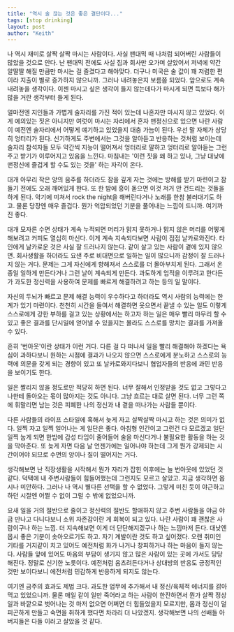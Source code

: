 ```yaml
---
title: "역시 술 끊는 것은 좋은 결단이다..."
tags: [stop drinking]
layout: post
author: "Keith"
---
```


나 역시 재미로 살짝 살짝 마시는 사람이다. 사실 팬대믹 때 나처럼 되어버린 사람들이 많았을 것으로 안다. 난 팬대믹 전에도 사실 집과 회사만 오가며 살았어서 저녁에 약간 알딸딸 해질 만큼만 마시는 걸 즐겼다고 해야맞다. 더구나 미국은 술 값이 꽤 저렴한 편이라 지출이 별로 증가하지 않으니까. 그러나 내려놓은지 보름쯤 되었다. 앞으로도 계속 내려놓을 생각이다. 이젠 마시고 싶은 생각이 들지 않는데다가 마시게 되면 득보다 해가 많을 거란 생각부터 들게 된다.

얼마전엔 지인들과 가볍게 술자리를 가진 적이 있는데 나혼자만 마시지 않고 있었다. 이게 예의있는 짓은 아니지만 여럿이 마시는 자리에서 혼자 맨정신으로 있으면 나란 사람이 예전엔 술자리에서 어떻게 얘기하고 있었을지 대충 가늠이 된다. 우선 말 자체가 상당히 엉터리가 된다. 신기하게도 주변에서는 그것을 알아듣고 반응하는 것처럼 보이는데 술자리 참석자들 모두 약간씩 지능이 떨어져서 엉터리로 말하고 엉터리로 알아듣는 그런 주고 받기가 이루어지고 있음을 느낀다. 마침내는 '이런 짓을 왜 하고 있나, 그냥 대낮에 맨정신에 즐겁게 할 수도 있는 것을' 하는 자각이 온다. 

대개 아무리 작은 양의 음주를 하더라도 잠을 깊게 자는 것에는 방해를 받기 마련이고 잠 들기 전에도 오래 깨어있게 한다. 또 한 밤에 흥이 돋으면 이것 저거 안 건드리는 것들을 하게 된다. 악기에 미쳐서 rock the night을 해버린다거나 노래를 한참 불러대기도 하고. 물론 당장엔 매우 즐겁다. 뭔가 억압되었던 기분을 풀어내는 느낌이 드니까. 여기까진 좋다.

대개 모자른 수면 상태가 계속 누적되면 머리가 맑지 못하거나 맑지 않은 머리를 어떻게 해보려고 커피도 열심히 마신다. 이게 계속 지속되다보면 사람이 점점 날카로와진다. 타인에게 날카로운 것은 사실 잘 드러나지 않는다. 같이 살고 있는 사람이 곁에 있지 않으면. 회사생활을 하더라도 요샌 주로 비대면으로 일하는 일이 많으니까 감정이 잘 드러나지 않는 거다. 문제는 그게 자신에게 향해져서 스스로를 더 몰아부치게 된다. 그래서 온종일 일하게 만든다거나 그런 날이 계속되게 만든다. 과도하게 업적을 이루려고 한다든가 과도한 정신력을 사용하여 문제를 빠르게 해결하려고 하는 등의 일 말이다.

자신의 두뇌가 빠르고 문제 해결 능력이 우수하다고 하더라도 역시 사람의 능력에는 한계가 있기 마련이다. 천천히 시간을 들여서 해결하면 웃으면서 끝낼 수 있는 일도 이렇게 스스로에게 강한 부하를 걸고 있는 상황에서는 하고자 하는 일은 매우 빨리 마무리 할 수 있고 좋은 결과를 단시일에 얻어낼 수 있을지는 몰라도 스스로를 망치는 결과를 가져올 수 있다.

흔히 '번아웃'이란 상태가 이런 거다. 다른 걸 다 떠나서 일을 빨리 해결해야 하겠다는 욕심이 과하다보니 원하는 시점에 결과가 나오지 않으면 스스로에게 분노하고 스스로의 능력에 의문을 갖게 되는 경향이 있고 또 날카로와지다보니 협업자들의 반응에 과민 반응을 보이기도 한다.

일은 짤리지 않을 정도로만 적당히 하면 된다. 너무 잘해서 인정받을 것도 없고 그렇다고 나한테 돌아오는 몫이 많아지는 것도 아니다. 그냥 흐르는 대로 살면 된다. 너무 그런 쪽에 휘말리면 남는 것은 피폐한 나의 정신과 내 곁을 떠나가는 사람들 뿐이다. 

다른 사람들의 라이프 스타일에 혹해서 늦게 자고 살짝살짝 마시고 하는 것은 의미가 없다. 일찍 자고 일찍 일어나는 게 일단은 좋다. 아침형 인간이고 그런건 다 모르겠고 일단 일찍 눕게 되면 한밤에 감성 타임이 줄어들어 술을 마신다거나 불필요한 활동을 하는 것을 막아준다. 또 늦게 자면 다음 날 언젠가에는 일어나야 하는데 그게 뭔가 강제되는 시간이어야 되므로 수면의 양이나 질이 떨어지는 거다. 

생각해보면 난 직장생활을 시작해서 뭔가 자리가 잡힌 이후에는 늘 번아웃에 있었던 것 같다. 덕택에 내 주변사람들이 힘들어했는데 그런지도 모르고 살았고. 지금 생각하면 몹시나 미안하다. 그러나 나 역시 별다른 선택을 할 수 없었다. 그렇게 미친 듯이 야근하고 하던 시절엔 어쩔 수 없이 그럴 수 밖에 없었으니까.

요새 일을 거의 절반으로 줄이고 정신력의 절반도 할애하지 않고 주변 사람들을 야금 야금 만나고 다니다보니 소위 자존감이란 게 회복이 되고 있다. 나란 사람이 꽤 괜찮은 사람이구나 하는 느낌. 더 지속해보면 이게 더 단단해지겠구나 하는 느낌마저 든다. 대낮엔 몹시 좋은 기분이 솟아오르기도 하고. 자기 계발이란 것도 하고 싶어졌다. 오랜 취미인 기타를 거지같이 치고 있어도 예전처럼 화가 나거나 창피하거나 하는 마음이 들지 않는다. 사람들 앞에 있어도 마음의 부담이 생기지 않고 많은 사람이 있는 곳에 가서도 당당해진다. 정말로 신기한 노릇이다. 예전처럼 움츠려든다거나 상대방의 반응도 긍정적인 것만 보이다보니 에전처럼 민감하게 반응하게 되지도 않는다. 

여기엔 금주의 효과도 제법 크다. 과도한 업무에 추가해서 내 정신/육체적 에너지를 갉아먹고 있었으니까. 물론 매일 같이 일만 죽어라고 하는 사람이 한잔하면서 뭔가 살짝 정상 일과 바깥으로 벗어나는 것 마저 없으면 어쩌면 더 힘들었을지 모르지만, 몸과 정신이 덜 피곤하게 만들고 숙면을 취하게 했다면 차라리 더 나았겠지. 생각해보면 나의 선배들 아버지들은 다들 이러고 살았을 것 같다.
